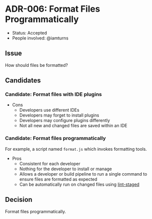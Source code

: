 # ADR-006: Format Files Programmatically

- Status: Accepted
- People involved: @iamturns

## Issue

How should files be formatted?

## Candidates

### Candidate: Format files with IDE plugins

- Cons
  - Developers use different IDEs
  - Developers may forget to install plugins
  - Developers may configure plugins differently
  - Not all new and changed files are saved within an IDE

### Candidate: Format files programmatically

For example, a script named `format.js` which invokes formatting tools.

- Pros
  - Consistent for each developer
  - Nothing for the developer to install or manage
  - Allows a developer or build pipeline to run a single command to ensure files are formatted as expected
  - Can be automatically run on changed files using [lint-staged](https://github.com/okonet/lint-staged)

## Decision

Format files programmatically.
